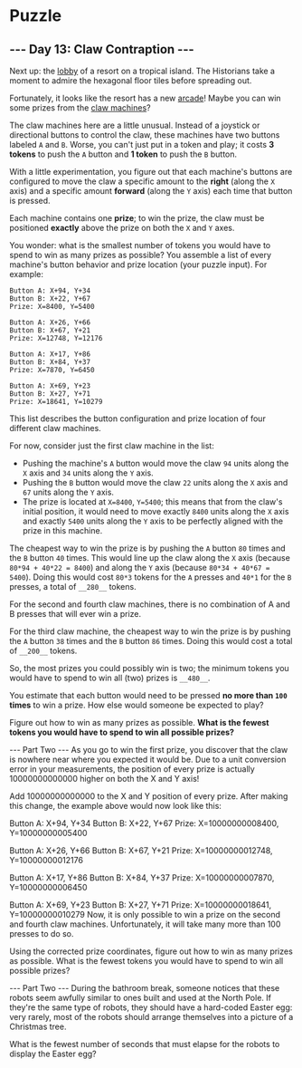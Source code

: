 # Puzzle

## --- Day 13: Claw Contraption ---

Next up: the [lobby](/2020/day/24) of a resort on a tropical island. The Historians take a moment to admire the hexagonal floor tiles before spreading out.

Fortunately, it looks like the resort has a new [arcade](https://en.wikipedia.org/wiki/Amusement_arcade)! Maybe you can win some prizes from the [claw machines](https://en.wikipedia.org/wiki/Claw_machine)?

The claw machines here are a little unusual. Instead of a joystick or directional buttons to control the claw, these machines have two buttons labeled `A` and `B`. Worse, you can't just put in a token and play; it costs **3 tokens** to push the `A` button and **1 token** to push the `B` button.

With a little experimentation, you figure out that each machine's buttons are configured to move the claw a specific amount to the **right** (along the `X` axis) and a specific amount **forward** (along the `Y` axis) each time that button is pressed.

Each machine contains one **prize**; to win the prize, the claw must be positioned **exactly** above the prize on both the `X` and `Y` axes.

You wonder: what is the smallest number of tokens you would have to spend to win as many prizes as possible? You assemble a list of every machine's button behavior and prize location (your puzzle input). For example:

```text
Button A: X+94, Y+34
Button B: X+22, Y+67
Prize: X=8400, Y=5400

Button A: X+26, Y+66
Button B: X+67, Y+21
Prize: X=12748, Y=12176

Button A: X+17, Y+86
Button B: X+84, Y+37
Prize: X=7870, Y=6450

Button A: X+69, Y+23
Button B: X+27, Y+71
Prize: X=18641, Y=10279
```

This list describes the button configuration and prize location of four different claw machines.

For now, consider just the first claw machine in the list:

- Pushing the machine's `A` button would move the claw `94` units along the `X` axis and `34` units along the `Y` axis.
- Pushing the `B` button would move the claw `22` units along the `X` axis and `67` units along the `Y` axis.
- The prize is located at `X=8400`, `Y=5400`; this means that from the claw's initial position, it would need to move exactly `8400` units along the `X` axis and exactly `5400` units along the `Y` axis to be perfectly aligned with the prize in this machine.

The cheapest way to win the prize is by pushing the `A` button `80` times and the `B` button `40` times. This would line up the claw along the `X` axis (because `80*94 + 40*22 = 8400`) and along the `Y` axis (because `80*34 + 40*67 = 5400`). Doing this would cost `80*3` tokens for the `A` presses and `40*1` for the `B` presses, a total of `__280__` tokens.

For the second and fourth claw machines, there is no combination of A and B presses that will ever win a prize.

For the third claw machine, the cheapest way to win the prize is by pushing the `A` button `38` times and the `B` button `86` times. Doing this would cost a total of `__200__` tokens.

So, the most prizes you could possibly win is two; the minimum tokens you would have to spend to win all (two) prizes is `__480__`.

You estimate that each button would need to be pressed **no more than `100` times** to win a prize. How else would someone be expected to play?

Figure out how to win as many prizes as possible. **What is the fewest tokens you would have to spend to win all possible prizes?**

--- Part Two ---
As you go to win the first prize, you discover that the claw is nowhere near where you expected it would be. Due to a unit conversion error in your measurements, the position of every prize is actually 10000000000000 higher on both the X and Y axis!

Add 10000000000000 to the X and Y position of every prize. After making this change, the example above would now look like this:

Button A: X+94, Y+34
Button B: X+22, Y+67
Prize: X=10000000008400, Y=10000000005400

Button A: X+26, Y+66
Button B: X+67, Y+21
Prize: X=10000000012748, Y=10000000012176

Button A: X+17, Y+86
Button B: X+84, Y+37
Prize: X=10000000007870, Y=10000000006450

Button A: X+69, Y+23
Button B: X+27, Y+71
Prize: X=10000000018641, Y=10000000010279
Now, it is only possible to win a prize on the second and fourth claw machines. Unfortunately, it will take many more than 100 presses to do so.

Using the corrected prize coordinates, figure out how to win as many prizes as possible. What is the fewest tokens you would have to spend to win all possible prizes?

--- Part Two ---
During the bathroom break, someone notices that these robots seem awfully similar to ones built and used at the North Pole. If they're the same type of robots, they should have a hard-coded Easter egg: very rarely, most of the robots should arrange themselves into a picture of a Christmas tree.

What is the fewest number of seconds that must elapse for the robots to display the Easter egg?
